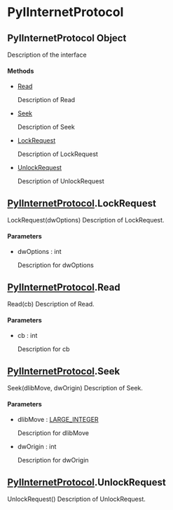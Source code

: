 # PyIInternetProtocol


## PyIInternetProtocol Object

Description of the interface

#### Methods

  - [Read](PyIInternetProtocol.md#pyiinternetprotocolread)

    Description of Read&nbsp;

  - [Seek](PyIInternetProtocol.md#pyiinternetprotocolseek)

    Description of Seek&nbsp;

  - [LockRequest](PyIInternetProtocol.md#pyiinternetprotocollockrequest)

    Description of LockRequest&nbsp;

  - [UnlockRequest](PyIInternetProtocol.md#pyiinternetprotocolunlockrequest)

    Description of UnlockRequest&nbsp;


## [PyIInternetProtocol](PyIInternetProtocol.md#pyiinternetprotocol)\.LockRequest

LockRequest\(dwOptions\)
Description of LockRequest\.

#### Parameters

  - dwOptions : int

    Description for dwOptions


## [PyIInternetProtocol](PyIInternetProtocol.md#pyiinternetprotocol)\.Read

Read\(cb\)
Description of Read\.

#### Parameters

  - cb : int

    Description for cb


## [PyIInternetProtocol](PyIInternetProtocol.md#pyiinternetprotocol)\.Seek

Seek\(dlibMove, dwOrigin\)
Description of Seek\.

#### Parameters

  - dlibMove : [LARGE\_INTEGER](LARGE.md#largeinteger)

    Description for dlibMove

  - dwOrigin : int

    Description for dwOrigin


## [PyIInternetProtocol](PyIInternetProtocol.md#pyiinternetprotocol)\.UnlockRequest

UnlockRequest\(\)
Description of UnlockRequest\.